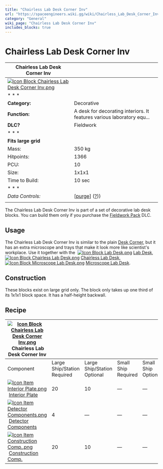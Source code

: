 ```yaml
---
title: "Chairless Lab Desk Corner Inv"
url: "https://spaceengineers.wiki.gg/wiki/Chairless_Lab_Desk_Corner_Inv"
category: "General"
wiki_page: "Chairless Lab Desk Corner Inv"
includes_blocks: true
---
```


# Chairless Lab Desk Corner Inv

| Chairless Lab Desk Corner Inv |     |
| --- | --- |
| [![Icon Block Chairless Lab Desk Corner Inv.png](https://spaceengineers.wiki.gg/images/Icon_Block_Chairless_Lab_Desk_Corner_Inv.png?dc6ba2)](https://spaceengineers.wiki.gg/wiki/File:Icon_Block_Chairless_Lab_Desk_Corner_Inv.png) |     |
| * * * |     |
| **Category:** | Decorative |
| **Function:** | A desk for decorating interiors. It features various laboratory equ... |
| **DLC?** | Fieldwork |
| * * * |     |
| **Fits large grid** |     |
| Mass: | 350 kg |
| Hitpoints: | 1366 |
| PCU: | 10  |
| Size: | 1x1x1 |
| Time to Build: | 10 sec |
| * * * |     |
| _Data Controls:_ | \[[purge](https://spaceengineers.wiki.gg/wiki/Chairless_Lab_Desk_Corner_Inv?action=purge)\] ([?](https://spaceengineers.wiki.gg/wiki/Template:Info_Block))) |
|     |     |

The Chairless Lab Desk Corner Inv is part of a set of decorative lab desk blocks. You can build them only if you purchase the [Fieldwork Pack](https://spaceengineers.wiki.gg/wiki/Fieldwork_Pack "Fieldwork Pack") DLC.

## Usage

The Chairless Lab Desk Corner Inv is similar to the plain [Desk Corner](https://spaceengineers.wiki.gg/wiki/Desk_Corner "Desk Corner"), but it has an extra microscope and trays that make it look more like scientist's workplace. Use it together with the  [![Icon Block Lab Desk.png](https://spaceengineers.wiki.gg/images/thumb/Icon_Block_Lab_Desk.png/21px-Icon_Block_Lab_Desk.png?6dd10e)](https://spaceengineers.wiki.gg/wiki/Lab_Desk "Lab Desk") [Lab Desk](https://spaceengineers.wiki.gg/wiki/Lab_Desk "Lab Desk"),  [![Icon Block Chairless Lab Desk.png](https://spaceengineers.wiki.gg/images/thumb/Icon_Block_Chairless_Lab_Desk.png/21px-Icon_Block_Chairless_Lab_Desk.png?349cf3)](https://spaceengineers.wiki.gg/wiki/Chairless_Lab_Desk "Chairless Lab Desk") [Chairless Lab Desk](https://spaceengineers.wiki.gg/wiki/Chairless_Lab_Desk "Chairless Lab Desk"),  [![Icon Block Microscope Lab Desk.png](https://spaceengineers.wiki.gg/images/thumb/Icon_Block_Microscope_Lab_Desk.png/21px-Icon_Block_Microscope_Lab_Desk.png?e18488)](https://spaceengineers.wiki.gg/wiki/Microscope_Lab_Desk "Microscope Lab Desk") [Microscope Lab Desk](https://spaceengineers.wiki.gg/wiki/Microscope_Lab_Desk "Microscope Lab Desk").

## Construction

These blocks exist on large grid only. The block only takes up one third of its 1x1x1 block space. It has a half-height backwall.

## Recipe

| [![Icon Block Chairless Lab Desk Corner Inv.png](https://spaceengineers.wiki.gg/images/thumb/Icon_Block_Chairless_Lab_Desk_Corner_Inv.png/21px-Icon_Block_Chairless_Lab_Desk_Corner_Inv.png?dc6ba2)](https://spaceengineers.wiki.gg/wiki/Chairless_Lab_Desk_Corner_Inv "Chairless Lab Desk Corner Inv") Chairless Lab Desk Corner Inv |     |     |     |     |
| --- | --- | --- | --- | --- |
| Component | Large Ship/Station  <br>Required | Large Ship/Station  <br>Optional | Small Ship  <br>Required | Small Ship  <br>Optional |
| [![Icon Item Interior Plate.png](https://spaceengineers.wiki.gg/images/thumb/Icon_Item_Interior_Plate.png/21px-Icon_Item_Interior_Plate.png?d80f8e)](https://spaceengineers.wiki.gg/wiki/Interior_Plate "Interior Plate") [Interior Plate](https://spaceengineers.wiki.gg/wiki/Interior_Plate "Interior Plate") | 20  | 10  | —   | —   |
| [![Icon Item Detector Components.png](https://spaceengineers.wiki.gg/images/thumb/Icon_Item_Detector_Components.png/21px-Icon_Item_Detector_Components.png?ec13ed)](https://spaceengineers.wiki.gg/wiki/Detector_Components "Detector Components") [Detector Components](https://spaceengineers.wiki.gg/wiki/Detector_Components "Detector Components") | 4   | —   | —   | —   |
| [![Icon Item Construction Comp..png](https://spaceengineers.wiki.gg/images/thumb/Icon_Item_Construction_Comp..png/21px-Icon_Item_Construction_Comp..png?cdc26f)](https://spaceengineers.wiki.gg/wiki/Construction_Comp. "Construction Comp.") [Construction Comp.](https://spaceengineers.wiki.gg/wiki/Construction_Comp. "Construction Comp.") | 20  | 10  | —   | —   |